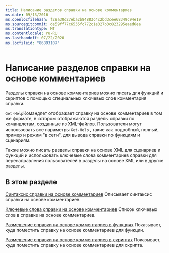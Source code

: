 ```yaml
---
title: Написание разделов справки на основе комментариев
ms.date: 09/13/2016
ms.openlocfilehash: f29a30d27eba2b84883c4c2bd3cee68349c94e19
ms.sourcegitcommit: de59ff77c6535fc772c1e327b3c823295eaed6ea
ms.translationtype: MT
ms.contentlocale: ru-RU
ms.lasthandoff: 07/22/2020
ms.locfileid: "86893107"
---
```

# <a name="writing-comment-based-help-topics"></a>Написание разделов справки на основе комментариев

Разделы справки на основе комментариев можно писать для функций и скриптов с помощью специальных ключевых слов комментария справки.

 `Get-Help`Командлет отображает справку на основе комментариев в том же формате, в котором отображаются разделы справки по командлетам, созданные из XML-файлов. Пользователи могут использовать все параметры `Get-Help` , такие как подробный, полный, пример и режим "в сети", для вывода справки по функциям и сценариям.

 Также можно писать разделы справки на основе XML для сценариев и функций и использовать ключевые слова комментариев справки для перенаправления пользователей в разделы на основе XML или в другие разделы.

## <a name="in-this-section"></a>В этом разделе

 [Синтаксис справки на основе комментариев](./syntax-of-comment-based-help.md) Описывает синтаксис справки на основе комментариев.

 [Ключевые слова справки на основе комментариев](./comment-based-help-keywords.md) Список ключевых слов в справке на основе комментариев.

 [Размещение справки на основе комментариев в функциях](./placing-comment-based-help-in-functions.md) Показывает, куда поместить справку на основе комментариев для функции.

 [Размещение справки на основе комментариев в скриптах](./placing-comment-based-help-in-scripts.md) Показывает, куда поместить справку на основе комментариев для скрипта.
